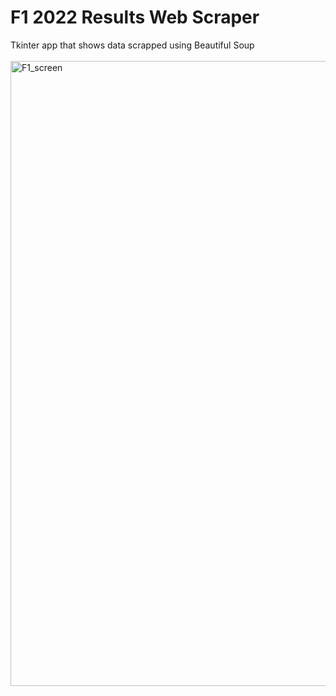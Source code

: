# F1 2022 Results Web Scraper
Tkinter app that shows data scrapped using Beautiful Soup<br><br>
<img width="1000" alt="F1_screen" src="https://user-images.githubusercontent.com/102183484/181754129-e622ef98-c271-415a-84af-35c67751d8f8.png">
